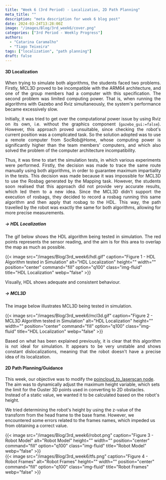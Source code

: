 ```yaml
---
title: "Week 6 (3rd Period) - Localization, 2D Path Planning"
meta_title: ""
description: "meta description for week 6 blog post"
date: 2024-03-24T13:28:00Z
image: "/images/Blog/3rd_week6/cover.png"
categories: ["3rd Period - Weekly Progress"]
authors:
  - "Catarina Caramalho"
  - "Tiago Teixeira"
tags: ["localization", "path planning"]
draft: false
---
```

#### 3D Localization
<div style="text-align: justify;">

<!-- Ao tentar correr os dois algoritmos em simulação, os estudantes depararam-se com 2 problemas. Primeiro, o MCL3D não é compatível com a arquitetura ARM64, e um dos elementos do grupo possui um computador com esta especificação. O outro problema foi a falta de poder computacional, ou seja, ao correr os algoritmos com o Gazebo e o Rviz abertos, ficava tudo muito lento.  -->
When trying to simulate both algorithms, the students faced two problems. Firstly, MCL3D proved to be incompatible with the ARM64 architecture, and one of the group members had a computer with this specification. The second problem was limited computing power. That is, when running the algorithms with Gazebo and Rviz simultaneously, the system's performance became excessively slow.

<!-- Inicialmente tentou-se ultrapassar este obstaculo utilizando apenas o rviz, no entanto, esta não era uma boa opção, já que verififcar o local onde o robot se encontrava se tornava numa tarefa complicada.
A segunda ideia e a final, foi utilizar um computador remoto, da SocRob@Home, cujo poder computacional é muito superior aos computadores dos elementos da equipa. -->
Initially, it was tried to get over the computational power issue by using Rviz on its own, i.e. without the graphics component (`gazebo_gui:=false`). However, this approach proved unsuitable, since checking the robot's current position was a complicated task. So the solution adopted was to use a remote computer from SocRob@Home, whose computing power is significantly higher than the team members' computers, and which also solved the problem of the computer architecture incompatibility.

<!-- Conseguiu-se assim proceder à iniciliazação dos testes em simulação, onde foram feitos vários testes.
Primeiro decidiu-se traçar a mesma rota com os 2 algoritmos, de modo a que ambos os testes fossem o mais justos possiveis, e isto fez-se porque o MCL3D nao permitia utilizar o Rosbag proveniente da tarefa do Mapping.
Mas rapidamente os estudantes aperceebram se de que isto não era muito preciso, o que os levou a uma nova ideia. Já que o MCL3D não permite correr rosbags, decidiu-se gravar um rosbag enquanto se corria o HDL, e aplicar esse Rosbag no MCL3D, e assim, para ambos os algoritmos o caminho traçado pelo robot foi exatamente o mesmo. -->
Thus, it was time to start the simulation tests, in which various experiments were performed. Firstly, the decision was made to trace the same route manually using both algorithms, in order to guarantee maximum impartiality in the tests. This decision was made because it was impossible for MCL3D to use the Rosbag generated by the Mapping task. However, the students soon realised that this approach did not provide very accurate results, which led them to a new idea. Since the MCL3D didn't support the execution of rosbags, they decided to record a rosbag running this same algorithm and then apply that rosbag to the HDL. This way, the path travelled by the robot was exactly the same for both algorithms, allowing for more precise measurements.
</div>

##### → HDL Localization
<div style="text-align: justify;">

The gif below shows the HDL algorithm being tested in simulation. The red points represents the sensor reading, and the aim is for this area to overlap the map as much as possible. 
</div>

<div class="image-container">
    {{< image 
        src="/images/Blog/3rd_week6/hdl.gif" 
        caption="Figure 1 - HDL Algorithm tested in Simulation" 
        alt="HDL Localization" 
        height="" 
        width="" 
        position="center" 
        command="fill" 
        option="q100" 
        class="img-fluid" 
        title="HDL Localization"  
        webp="false" 
    >}}
</div>

<div style="text-align: justify;">

Visually, HDL shows adequate and consistent behaviour.
<!-- O gif acima ilustra o algoritmo de localização em causa a ser testado em simulação.
A mancha vermelha corresponde ao que o sensor está a captar, e o ideal é que essa mancha se sobreponha o máximo possível ao mapa. Assim, visualmente, o HDL parece ter um comportamento adequado e consistente. -->
</div>

##### → MCL3D
<div style="text-align: justify;">

The image below illustrates MCL3D being tested in simulation.
</div>

<div class="image-container">
    {{< image 
        src="/images/Blog/3rd_week6/mcl3d.gif" 
        caption="Figure 2 - MCL3D Algorithm tested in Simulation" 
        alt="HDL Localization" 
        height="" 
        width="" 
        position="center" 
        command="fill" 
        option="q100" 
        class="img-fluid" 
        title="HDL Localization"  
        webp="false" 
    >}}
</div>

<div style="text-align: justify;">

Based on what has been explained previously, it is clear that this algorithm is not ideal for simulation. It appears to be very unstable and shows constant dislocalizations, meaning that the robot doesn't have a precise idea of its localization.
<!-- O gif acima demonstra o MCL3D a ser testado em simulação, e com base no que já foi previamente explicado, facilmente se compreende que este algoritmo não é de todo o ideal em simulação, já que aparenta ser bastante instável e demosntra deslocalizações constantes, ou seja, o robot não sabe onde está. -->
</div>

#### 2D Path Planning/Guidance
This week, our objective was to modify the [poincloud_to_laserscan node](https://github.com/ros-perception/pointcloud_to_laserscan). The aim was to dynamically adjust the maximum height variable, which sets the limit for the Ouster 3D points used in converting to 2D obstacles. Instead of a static value, we wanted it to be calculated based on the robot's height.

We tried determining the robot's height by using the z-value of the transform from the head frame to the base frame. However, we encountered some errors related to the frames names, which impeded us from obtaining a correct value.

<div class="image-container">
    <div class="image">
        {{< image 
            src="/images/Blog/3rd_week6/robot.png" 
            caption="Figure 3 - Robot Model" 
            alt="Robot Model" 
            height="" 
            width="" 
            position="center" 
            command="fill" 
            option="q100" 
            class="img-fluid" 
            title="Robot Model"  
            webp="false" 
        >}}
    </div>
    <div class="image">
        {{< image 
            src="/images/Blog/3rd_week6/tfs.png" 
            caption="Figure 4 - Robot Frames" 
            alt="Robot Frames" 
            height="" 
            width="" 
            position="center" 
            command="fill" 
            option="q100" 
            class="img-fluid" 
            title="Robot Frames"  
            webp="false" 
        >}}
    </div>
</div>